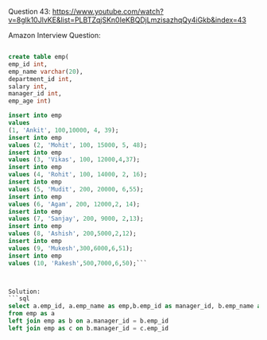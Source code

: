 Question 43:
https://www.youtube.com/watch?v=8glk10JlvKE&list=PLBTZqjSKn0IeKBQDjLmzisazhqQy4iGkb&index=43





Amazon Interview Question:
```sql

create table emp(
emp_id int,
emp_name varchar(20),
department_id int,
salary int,
manager_id int,
emp_age int)

insert into emp
values
(1, 'Ankit', 100,10000, 4, 39);
insert into emp
values (2, 'Mohit', 100, 15000, 5, 48);
insert into emp
values (3, 'Vikas', 100, 12000,4,37);
insert into emp
values (4, 'Rohit', 100, 14000, 2, 16);
insert into emp
values (5, 'Mudit', 200, 20000, 6,55);
insert into emp
values (6, 'Agam', 200, 12000,2, 14);
insert into emp
values (7, 'Sanjay', 200, 9000, 2,13);
insert into emp
values (8, 'Ashish', 200,5000,2,12);
insert into emp
values (9, 'Mukesh',300,6000,6,51);
insert into emp
values (10, 'Rakesh',500,7000,6,50);```



Solution:
```sql
select a.emp_id, a.emp_name as emp,b.emp_id as manager_id, b.emp_name as manager_name , c.emp_id as sm_id,c.emp_name as sm_name
from emp as a
left join emp as b on a.manager_id = b.emp_id
left join emp as c on b.manager_id = c.emp_id
```